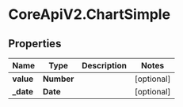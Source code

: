 # CoreApiV2.ChartSimple

## Properties
Name | Type | Description | Notes
------------ | ------------- | ------------- | -------------
**value** | **Number** |  | [optional] 
**_date** | **Date** |  | [optional] 


